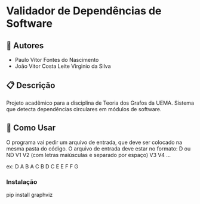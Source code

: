 # Validador de Dependências de Software

## 👥 Autores
- Paulo Vitor Fontes do Nascimento
- João Vitor Costa Leite Virginio da Silva

## 📋 Descrição
Projeto acadêmico para a disciplina de Teoria dos Grafos da UEMA. 
Sistema que detecta dependências circulares em módulos de software.

## 🚀 Como Usar
O programa vai pedir um arquivo de entrada, que deve ser colocado na mesma pasta do código.
O arquivo de entrada deve estar no formato:
D ou ND
V1 V2 (com letras maiúsculas e separado por espaço)
V3 V4
...

ex:
D
A B
A C
B D
C E
E F
F G

### Instalação
pip install graphviz
